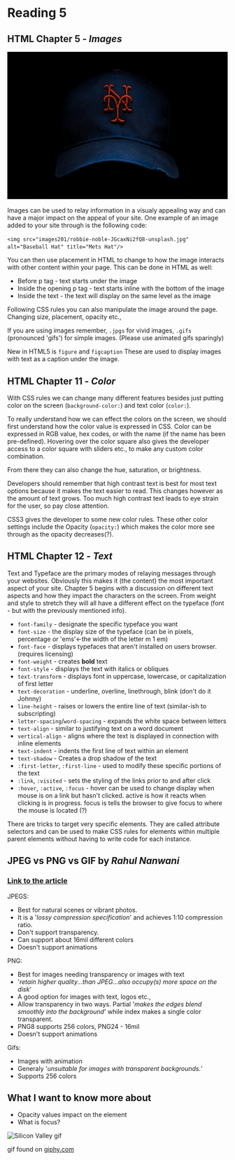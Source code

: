 # Reading 5

## HTML Chapter 5 - ***Images***

<img src="images201/robbie-noble-JGcaxNi2fQ8-unsplash.jpg" alt="Baseball Hat" title="Mets Hat by Robbie Noble"/>

Images can be used to relay information in a visualy appealing way and can have a major impact on the appeal of your site. One example of an image added to your site through is the following code:

`<img src="images201/robbie-noble-JGcaxNi2fQ8-unsplash.jpg" alt="Baseball Hat" title="Mets Hat"/>`

You can then use placement in HTML to change to how the image interacts with other content within your page. This can be done in HTML as well:

- Before p tag - text starts under the image
- Inside the opening p tag - text starts inline with the bottom of the image
- Inside the text - the text will display on the same level as the image

Following CSS rules you can also manipulate the image around the page. Changing size, placement, opacity etc.,

If you are using images remember, `.jpgs` for vivid images, `.gifs` (pronounced 'gifs') for simple images. (Please use animated gifs sparingly)

New in HTML5 is `figure` and `figcaption` These are used to display images with text as a caption under the image.

## HTML Chapter 11 - ***Color***

With CSS rules we can change many different features besides just putting color on the screen (`background-color:`) and text color (`color:`).

To really understand how we can effect the colors on the screen, we should first understand how the color value is expressed in CSS. Color can be expressed in RGB value, hex codes, or with the name (if the name has been pre-defined). Hovering over the color square also gives the developer access to a color square with sliders etc., to make any custom color combination.

From there they can also change the hue, saturation, or brightness.

Developers should remember that high contrast text is best for most text options because it makes the text easier to read. This changes however as the amount of text grows. Too much high contrast text leads to eye strain for the user, so pay close attention.

CSS3 gives the developer to some new color rules. These other color settings include the Opacity (`opacity:`) which makes the color more see through as the opacity decreases(?).

## HTML Chapter 12 - ***Text***

Text and Typeface are the primary modes of relaying messages through your websites. Obviously this makes it (the content) the most important aspect of your site. Chapter 5 begins with a discussion on different text aspects and how they impact the characters on the screen. From weight and style to stretch they will all have a different effect on the typeface (font - but with the previously mentioned info).

- `font-family` - designate the specific typeface you want
- `font-size` - the display size of the typeface (can be in pixels, percentage or 'ems'<-the width of the letter m 1 em)
- `font-face` - displays typefaces that aren't installed on users browser. (requires licensing)
- `font-weight` - creates **bold** text
- `font-style` - displays the text with italics or obliques
- `text-transform` - displays font in uppercase, lowercase, or capitalization of first letter
- `text-decoration` - underline, overline, linethrough, blink (don't do it Johnny)
- `line-height` - raises or lowers the entire line of text (similar-ish to subscripting)
- `letter-spacing`/`word-spacing` - expands the white space between letters
- `text-align` - similar to justifying text on a word document
- `vertical-align` - aligns where the text is displayed in connection with inline elements
- `text-indent` - indents the first line of text within an element
- `text-shadow` - Creates a drop shadow of the text
- `:first-letter`, `:first-line` - used to modify these specific portions of the text
- `:link`, `:visited` - sets the styling of the links prior to and after click
- `:hover`, `:active`, `:focus` - hover can be used to change display when mouse is on a link but hasn't clicked. active is how it reacts when clicking is in progress. focus is tells the browser to give focus to where the mouse is located (?)

There are tricks to target very specific elements. They are called attribute selectors and can be used to make CSS rules for elements within multiple parent elements without having to write code for each instance.

## JPEG vs PNG vs GIF by *Rahul Nanwani*

### [Link to the article](https://blog.imagekit.io/jpeg-vs-png-vs-gif-which-image-format-to-use-and-when-c8913ae3e01d)

JPEGS:
- Best for natural scenes or vibrant photos. 
- It is a '*lossy compression specification*' and achieves 1:10 compression ratio.
- Don't support transparency.
- Can support about 16mil different colors
- Doesn't support animations

PNG:
- Best for images needing transparency or images with text 
- '*retain higher quality...than JPEG...also occupy(s) more space on the disk*' 
- A good option for images with text, logos etc., 
- Allow transparency in two ways. Partial '*makes the edges blend smoothly into the background*' while index makes a single color transparent.
- PNG8 supports 256 colors, PNG24 - 16mil
- Doesn't support animations


Gifs:
- Images with animation
- Generaly '*unsuitable for images with transparent backgrounds.*'
- Supports 256 colors

## What I want to know more about

- Opacity values impact on the element
- What is focus?

<img src="https://media.giphy.com/media/TGWklzt8RZvjV16O8n/giphy.gif" alt="Silicon Valley gif" title="Silicon Valley gif"/>

gif found on [giphy.com](giphy.com)